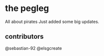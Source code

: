 # the pegleg
All about pirates
Just added some big updates. 
## contributors
@sebastian-92
@elsgcreate
